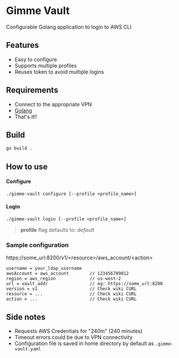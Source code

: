 # Gimme Vault
Configurable Golang application to login to AWS CLI

## Features
- Easy to configure
- Supports multiple profiles
- Reuses token to avoid multiple logins

## Requirements
- Connect to the appropriate VPN
- [Golang](https://go.dev/)
- That's it!!

## Build

```bash
go build .
```

## How to use

#### Configure
`./gimme-vault configure [--profile <profile_name>]`

#### Login
`./gimme-vault login [--profile <profile_name>]`

> **profile** flag defaults to: *default*

### Sample configuration

https://some_url:8200/v1/\<resource\>/aws_account/\<action\>
```
username = your_ldap_username
awsAccount = aws_account        // 123456789012
region = aws_region             // us-west-2
url = vault_addr                // eg: https://some_url:8200
version = v1                    // Check wiki CURL
resource = ...                  // Check wiki CURL
action = ...                    // Check wiki CURL
```


## Side notes

* Requests AWS Credentials for "240m" (240 minutes)
* Timeout errors could be due to VPN connectivity
* Configuration file is saved in home directory by default as `.gimme-vault.yaml`